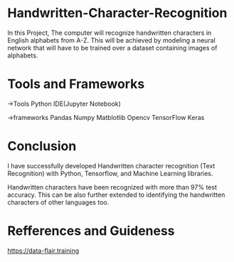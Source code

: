 # Handwritten-Character-Recognition
In this Project, The computer will recognize handwritten characters in English alphabets from A-Z. This will be achieved by modeling a neural network that will have to be trained over a dataset containing images of alphabets. 

# Tools and Frameworks
->Tools
Python
IDE(Jupyter Notebook)
 
->frameworks 
Pandas
Numpy
Matblotlib
Opencv
TensorFlow
Keras

# Conclusion
I have successfully developed Handwritten character recognition (Text Recognition) with Python, Tensorflow, and Machine Learning libraries.

Handwritten characters have been recognized with more than 97% test accuracy. This can be also further extended to identifying the handwritten characters of other languages too.

# Refferences and Guideness 
https://data-flair.training
